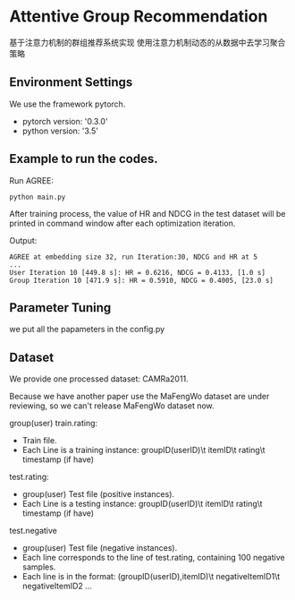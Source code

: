 # Attentive Group Recommendation
基于注意力机制的群组推荐系统实现
使用注意力机制动态的从数据中去学习聚合策略

## Environment Settings
We use the framework pytorch. 
- pytorch version:  '0.3.0'
- python version: '3.5'

## Example to run the codes.

Run AGREE:

```
python main.py
```

After training process, the value of HR and NDCG in the test dataset will be printed in command window after each optimization iteration.

Output:

```
AGREE at embedding size 32, run Iteration:30, NDCG and HR at 5
...
User Iteration 10 [449.8 s]: HR = 0.6216, NDCG = 0.4133, [1.0 s]
Group Iteration 10 [471.9 s]: HR = 0.5910, NDCG = 0.4005, [23.0 s]

```


## Parameter Tuning

we put all the papameters in the config.py

## Dataset

We provide one processed dataset: CAMRa2011. 

Because we have another paper use the MaFengWo dataset are under reviewing, so we can't release MaFengWo dataset now.

group(user) train.rating:

* Train file.
* Each Line is a training instance: groupID(userID)\t itemID\t rating\t timestamp (if have)

test.rating:

* group(user) Test file (positive instances).
* Each Line is a testing instance: groupID(userID)\t itemID\t rating\t timestamp (if have)

test.negative

* group(user) Test file (negative instances).
* Each line corresponds to the line of test.rating, containing 100 negative samples.
* Each line is in the format: (groupID(userID),itemID)\t negativeItemID1\t negativeItemID2 ...
